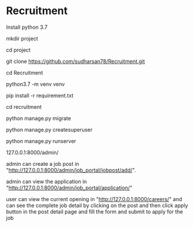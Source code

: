 # Recruitment

Install python 3.7

mkdir project 

cd project 

git clone https://github.com/sudharsan78/Recruitment.git

cd Recruitment

python3.7 -m venv venv

pip install -r requirement.txt

cd recruitment

python manage.py migrate

python manage.py createsuperuser

python manage.py runserver

127.0.0.1:8000/admin/

admin can create a job post in "http://127.0.0.1:8000/admin/job_portal/jobpost/add/".

admin can view the application in "http://127.0.0.1:8000/admin/job_portal/application/" 

user can view the current opening in "http://127.0.0.1:8000/careers/" 
and can see the complete job detail by clicking on the post and then click apply button in the post detail page and fill the form and submit to apply for the job



